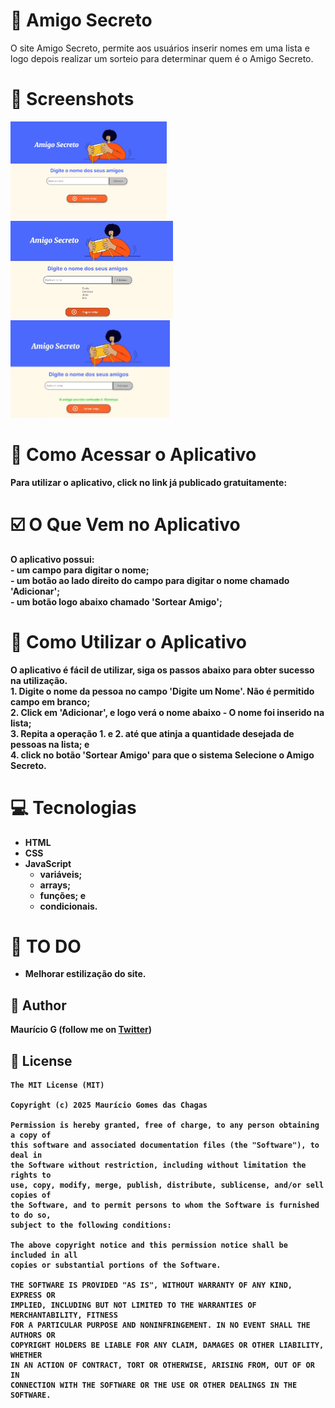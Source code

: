 # 🤝 Amigo Secreto
O site Amigo Secreto, permite aos usuários inserir nomes em uma lista e logo depois realizar um sorteio para determinar quem é o Amigo Secreto. 
<b>
# 📸 Screenshots
<!-- You can add more screenshots here if you like -->
<img src="assets/figA.png" width="250">&emsp;<img src="assets/figB.png" width="260">&emsp;<img src="assets/figC.png" width="255">


# 📲 Como Acessar o Aplicativo
Para utilizar o aplicativo, click no link já publicado gratuitamente:


# ☑️ O Que Vem no Aplicativo
O aplicativo possui:<br>
	- um campo para digitar o nome;<br>
	- um botão ao lado direito do campo para digitar o nome chamado 'Adicionar';<br>
	- um botão logo abaixo chamado 'Sortear Amigo';<br>

 # 📘 Como Utilizar o Aplicativo
 O aplicativo é fácil de utilizar, siga os passos abaixo para obter sucesso na utilização.<br>
       1. Digite o nome da pessoa no campo 'Digite um Nome'. Não é permitido campo em branco;<br>
       2. Click em 'Adicionar', e logo verá o nome abaixo - O nome foi inserido na lista;<br>
       3. Repita a operação 1. e 2. até que atinja a quantidade desejada de pessoas na lista; e<br>
       4. click no botão 'Sortear Amigo' para que o sistema Selecione o Amigo Secreto.

# 💻 Tecnologias
* HTML
* CSS
* JavaScript
  - variáveis;
  - arrays;
  - funções; e
  - condicionais.


# 📖 TO DO
- Melhorar estilização do site.


## 🧔 Author
Maurício G (follow me on [Twitter](https://twitter.com/maumauriciog))


## 🔖 License
```
The MIT License (MIT)

Copyright (c) 2025 Maurício Gomes das Chagas

Permission is hereby granted, free of charge, to any person obtaining a copy of
this software and associated documentation files (the "Software"), to deal in
the Software without restriction, including without limitation the rights to
use, copy, modify, merge, publish, distribute, sublicense, and/or sell copies of
the Software, and to permit persons to whom the Software is furnished to do so,
subject to the following conditions:

The above copyright notice and this permission notice shall be included in all
copies or substantial portions of the Software.

THE SOFTWARE IS PROVIDED "AS IS", WITHOUT WARRANTY OF ANY KIND, EXPRESS OR
IMPLIED, INCLUDING BUT NOT LIMITED TO THE WARRANTIES OF MERCHANTABILITY, FITNESS
FOR A PARTICULAR PURPOSE AND NONINFRINGEMENT. IN NO EVENT SHALL THE AUTHORS OR
COPYRIGHT HOLDERS BE LIABLE FOR ANY CLAIM, DAMAGES OR OTHER LIABILITY, WHETHER
IN AN ACTION OF CONTRACT, TORT OR OTHERWISE, ARISING FROM, OUT OF OR IN
CONNECTION WITH THE SOFTWARE OR THE USE OR OTHER DEALINGS IN THE SOFTWARE.
```
